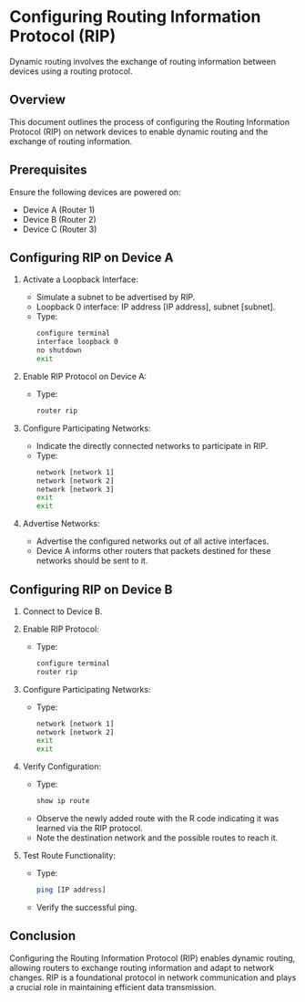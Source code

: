 # Configuring Routing Information Protocol (RIP)

Dynamic routing involves the exchange of routing information between devices using a routing protocol.

## Overview

This document outlines the process of configuring the Routing Information Protocol (RIP) on network devices to enable dynamic routing and the exchange of routing information.

## Prerequisites

Ensure the following devices are powered on:

- Device A (Router 1)
- Device B (Router 2)
- Device C (Router 3)

## Configuring RIP on Device A

1. Activate a Loopback Interface:
   - Simulate a subnet to be advertised by RIP.
   - Loopback 0 interface: IP address [IP address], subnet [subnet].
   - Type:
     ```bash
     configure terminal
     interface loopback 0
     no shutdown
     exit
     ```

2. Enable RIP Protocol on Device A:
   - Type:
     ```bash
     router rip
     ```

3. Configure Participating Networks:
   - Indicate the directly connected networks to participate in RIP.
   - Type:
     ```bash
     network [network 1]
     network [network 2]
     network [network 3]
     exit
     exit
     ```

4. Advertise Networks:
   - Advertise the configured networks out of all active interfaces.
   - Device A informs other routers that packets destined for these networks should be sent to it.

## Configuring RIP on Device B

1. Connect to Device B.

2. Enable RIP Protocol:
   - Type:
     ```bash
     configure terminal
     router rip
     ```

3. Configure Participating Networks:
   - Type:
     ```bash
     network [network 1]
     network [network 2]
     exit
     exit
     ```

4. Verify Configuration:
   - Type:
     ```bash
     show ip route
     ```
   - Observe the newly added route with the R code indicating it was learned via the RIP protocol.
   - Note the destination network and the possible routes to reach it.

5. Test Route Functionality:
   - Type:
     ```bash
     ping [IP address]
     ```
   - Verify the successful ping.

## Conclusion

Configuring the Routing Information Protocol (RIP) enables dynamic routing, allowing routers to exchange routing information and adapt to network changes. RIP is a foundational protocol in network communication and plays a crucial role in maintaining efficient data transmission.
